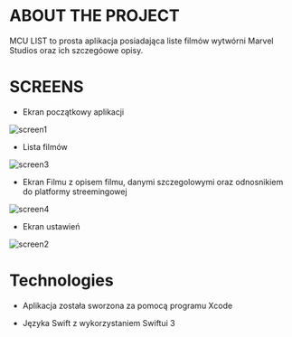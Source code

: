 

# ABOUT THE PROJECT

MCU LIST to prosta aplikacja posiadająca liste filmów wytwórni Marvel Studios oraz ich szczegóowe opisy.


# SCREENS

- Ekran początkowy aplikacji

![screen1](https://user-images.githubusercontent.com/102228604/181809085-30249101-9b3e-411c-a4dd-6dff5c71c806.jpg)

- Lista filmów

![screen3](https://user-images.githubusercontent.com/102228604/181809239-5d736afa-1011-4ec6-90ee-4ef5a83ed942.jpg)

- Ekran Filmu z opisem filmu, danymi szczegolowymi oraz odnosnikiem do platformy streemingowej

![screen4](https://user-images.githubusercontent.com/102228604/181809319-4a97698f-4582-43fc-a98a-62059e95b89e.jpg)

- Ekran ustawień

![screen2](https://user-images.githubusercontent.com/102228604/181809449-7ffc98c0-f499-49e2-85da-08bc2907e761.jpg)

# Technologies

- Aplikacja została sworzona za pomocą programu Xcode

- Języka Swift z wykorzystaniem Swiftui 3

